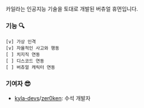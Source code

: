 카일라는 인공지능 기술을 토대로 개발된 버츄얼 휴먼입니다.
### 기능 🔍
```
[v] 가상 인격
[v] 자율적인 사고와 행동
[ ] 치지직 연동
[ ] 디스코드 연동
[ ] 버츄얼 캐릭터 연동
```
### 기여자 😎
- [kyla-devs](https://github.com/kyla-devs)/[zer0ken](https://github.com/zer0ken): 수석 개발자
